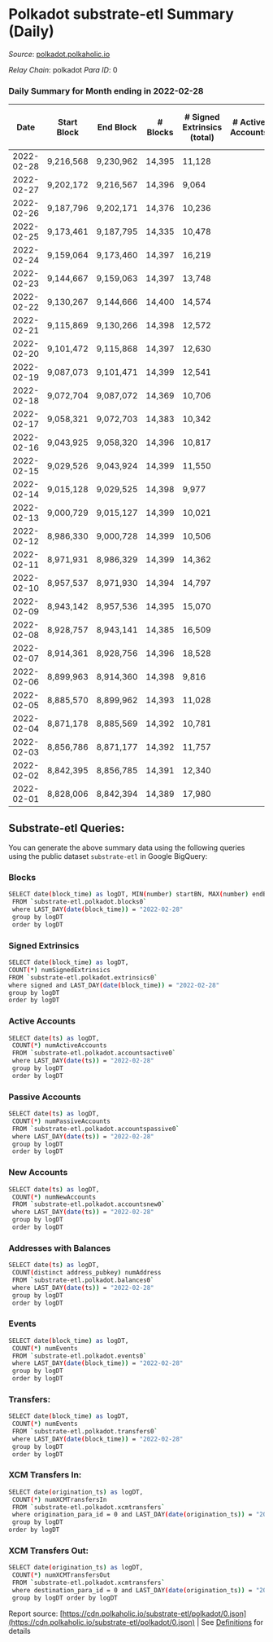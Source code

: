 # Polkadot substrate-etl Summary (Daily)

_Source_: [polkadot.polkaholic.io](https://polkadot.polkaholic.io)

*Relay Chain*: polkadot
*Para ID*: 0



### Daily Summary for Month ending in 2022-02-28


| Date | Start Block | End Block | # Blocks | # Signed Extrinsics (total) | # Active Accounts | # Passive | # New | # Addresses with Balances | # Events | # Transfers | # XCM Transfers In | # XCM Transfers Out | Issues | 
| ---- | ----------- | --------- | -------- | --------------------------- | ----------------- | --------- | ----- | ------------------------- | -------- | ----------- | ------------------ | ------------------- | ------ |
| 2022-02-28 | 9,216,568 | 9,230,962 | 14,395 | 11,128 |  |  |  | 910,833 | 231,356 | 11,651 ($229,341,456.93) |   |   |  |
| 2022-02-27 | 9,202,172 | 9,216,567 | 14,396 | 9,064 |  |  |  |  | 221,842 | 9,234 ($65,199,612.96) |   |   |  |
| 2022-02-26 | 9,187,796 | 9,202,171 | 14,376 | 10,236 |  |  |  |  | 225,823 | 9,730 ($261,517,390.26) |   |   |  |
| 2022-02-25 | 9,173,461 | 9,187,795 | 14,335 | 10,478 |  |  |  |  | 223,063 | 9,750 ($250,006,700.91) |   |   |  |
| 2022-02-24 | 9,159,064 | 9,173,460 | 14,397 | 16,219 |  |  |  |  | 272,553 | 16,011 ($262,571,800.17) |   |   |  |
| 2022-02-23 | 9,144,667 | 9,159,063 | 14,397 | 13,748 |  |  |  |  | 254,315 | 13,526 ($119,931,275.77) |   |   |  |
| 2022-02-22 | 9,130,267 | 9,144,666 | 14,400 | 14,574 |  |  |  |  | 258,696 | 14,120 ($798,877,139.77) |   |   |  |
| 2022-02-21 | 9,115,869 | 9,130,266 | 14,398 | 12,572 |  |  |  |  | 246,780 | 11,990 ($140,795,271.68) |   |   |  |
| 2022-02-20 | 9,101,472 | 9,115,868 | 14,397 | 12,630 |  |  |  |  | 240,388 | 11,975 ($109,985,980.83) |   |   |  |
| 2022-02-19 | 9,087,073 | 9,101,471 | 14,399 | 12,541 |  |  |  |  | 243,564 | 11,964 ($69,984,282.61) |   |   |  |
| 2022-02-18 | 9,072,704 | 9,087,072 | 14,369 | 10,706 |  |  |  |  | 221,422 | 10,076 ($106,979,676.63) |   |   |  |
| 2022-02-17 | 9,058,321 | 9,072,703 | 14,383 | 10,342 |  |  |  |  | 222,413 | 9,786 ($118,760,391.14) |   |   |  |
| 2022-02-16 | 9,043,925 | 9,058,320 | 14,396 | 10,817 |  |  |  |  | 227,192 | 10,189 ($59,595,220.69) |   |   |  |
| 2022-02-15 | 9,029,526 | 9,043,924 | 14,399 | 11,550 |  |  |  |  | 233,332 | 10,780 ($153,818,860.64) |   |   |  |
| 2022-02-14 | 9,015,128 | 9,029,525 | 14,398 | 9,977 |  |  |  |  | 219,497 | 9,407 ($79,662,540.93) |   |   |  |
| 2022-02-13 | 9,000,729 | 9,015,127 | 14,399 | 10,021 |  |  |  |  | 223,995 | 9,384 ($52,835,883.09) |   |   |  |
| 2022-02-12 | 8,986,330 | 9,000,728 | 14,399 | 10,506 |  |  |  |  | 228,055 | 10,097 ($60,916,553.78) |   |   |  |
| 2022-02-11 | 8,971,931 | 8,986,329 | 14,399 | 14,362 |  |  |  |  | 258,241 | 14,256 ($160,896,893.77) |   |   |  |
| 2022-02-10 | 8,957,537 | 8,971,930 | 14,394 | 14,797 |  |  |  |  | 263,235 | 14,576 ($223,103,252.18) |   |   |  |
| 2022-02-09 | 8,943,142 | 8,957,536 | 14,395 | 15,070 |  |  |  |  | 256,788 | 15,305 ($138,471,419.40) |   |   |  |
| 2022-02-08 | 8,928,757 | 8,943,141 | 14,385 | 16,509 |  |  |  |  | 278,034 | 16,500 ($184,307,004.26) |   |   |  |
| 2022-02-07 | 8,914,361 | 8,928,756 | 14,396 | 18,528 |  |  |  |  | 308,461 | 15,319 ($201,398,114.96) |   |   |  |
| 2022-02-06 | 8,899,963 | 8,914,360 | 14,398 | 9,816 |  |  |  |  | 222,805 | 9,525 ($52,072,085.79) |   |   |  |
| 2022-02-05 | 8,885,570 | 8,899,962 | 14,393 | 11,028 |  |  |  |  | 233,690 | 10,656 ($77,007,101.17) |   |   |  |
| 2022-02-04 | 8,871,178 | 8,885,569 | 14,392 | 10,781 |  |  |  |  | 229,864 | 10,406 ($171,845,554.56) |   |   |  |
| 2022-02-03 | 8,856,786 | 8,871,177 | 14,392 | 11,757 |  |  |  |  | 240,882 | 11,630 ($140,962,998.65) |   |   |  |
| 2022-02-02 | 8,842,395 | 8,856,785 | 14,391 | 12,340 |  |  |  |  | 245,434 | 12,157 ($123,888,204.39) |   |   |  |
| 2022-02-01 | 8,828,006 | 8,842,394 | 14,389 | 17,980 |  |  |  |  | 299,204 | 17,927 ($734,375,842.60) |   |   |  |

## Substrate-etl Queries:
You can generate the above summary data using the following queries using the public dataset `substrate-etl` in Google BigQuery:

### Blocks
```bash
SELECT date(block_time) as logDT, MIN(number) startBN, MAX(number) endBN, COUNT(*) numBlocks 
 FROM `substrate-etl.polkadot.blocks0`  
 where LAST_DAY(date(block_time)) = "2022-02-28" 
 group by logDT 
 order by logDT
```

### Signed Extrinsics
```bash
SELECT date(block_time) as logDT, 
COUNT(*) numSignedExtrinsics 
FROM `substrate-etl.polkadot.extrinsics0`  
where signed and LAST_DAY(date(block_time)) = "2022-02-28" 
group by logDT 
order by logDT
```

### Active Accounts
```bash
SELECT date(ts) as logDT, 
 COUNT(*) numActiveAccounts 
 FROM `substrate-etl.polkadot.accountsactive0` 
 where LAST_DAY(date(ts)) = "2022-02-28" 
 group by logDT 
 order by logDT
```

### Passive Accounts
```bash
SELECT date(ts) as logDT, 
 COUNT(*) numPassiveAccounts 
 FROM `substrate-etl.polkadot.accountspassive0` 
 where LAST_DAY(date(ts)) = "2022-02-28" 
 group by logDT 
 order by logDT
```

### New Accounts
```bash
SELECT date(ts) as logDT, 
 COUNT(*) numNewAccounts 
 FROM `substrate-etl.polkadot.accountsnew0` 
 where LAST_DAY(date(ts)) = "2022-02-28" 
 group by logDT
 order by logDT
```

### Addresses with Balances
```bash
SELECT date(ts) as logDT,
 COUNT(distinct address_pubkey) numAddress 
 FROM `substrate-etl.polkadot.balances0` 
 where LAST_DAY(date(ts)) = "2022-02-28" 
 group by logDT 
 order by logDT
```

### Events
```bash
SELECT date(block_time) as logDT, 
 COUNT(*) numEvents 
 FROM `substrate-etl.polkadot.events0` 
 where LAST_DAY(date(block_time)) = "2022-02-28" 
 group by logDT 
 order by logDT
```

### Transfers:
```bash
SELECT date(block_time) as logDT, 
 COUNT(*) numEvents 
 FROM `substrate-etl.polkadot.transfers0` 
 where LAST_DAY(date(block_time)) = "2022-02-28" 
 group by logDT 
 order by logDT
```

### XCM Transfers In:
```bash
SELECT date(origination_ts) as logDT, 
 COUNT(*) numXCMTransfersIn 
 FROM `substrate-etl.polkadot.xcmtransfers` 
 where origination_para_id = 0 and LAST_DAY(date(origination_ts)) = "2022-02-28" 
 group by logDT 
order by logDT
```

### XCM Transfers Out:
```bash
SELECT date(origination_ts) as logDT, 
 COUNT(*) numXCMTransfersOut 
 FROM `substrate-etl.polkadot.xcmtransfers` 
 where destination_para_id = 0 and LAST_DAY(date(origination_ts)) = "2022-02-28" 
 group by logDT order by logDT
```


Report source: [https://cdn.polkaholic.io/substrate-etl/polkadot/0.json](https://cdn.polkaholic.io/substrate-etl/polkadot/0.json) | See [Definitions](/DEFINITIONS.md) for details
